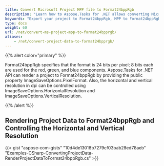 ```yaml
---
title: Convert Microsoft Project MPP file to Format24bppRgb
description: "Learn how to Aspose.Tasks for .NET allows converting Microsoft Project (MPP) to Format24bppRgb."
keywords: "Export your project to Format24bppRgb, MPP to Format24bppRgb, Convert your MPP to Format24bppRgb, Convert Microsoft Project to Format24bppRgb, convert MPP to Format24bppRgb, save project data to Format24bppRgb, Aspose.Tasks, C#"
type: docs
weight: 60
url: /net/convert-ms-project-mpp-to-format24bpprgb/
aliases: 
    - /net/convert-project-data-to-format24bpprgb/
---
```


{{% alert color="primary" %}}

Format24bppRgb specifies that the format is 24 bits per pixel; 8 bits each are used for the red, green, and blue components. Aspose.Tasks for .NET API can render a project to Format24bppRgb by providing the public property ImageSaveOptions.PixelFormat. Also, the horizontal and vertical resolution in dpi can be controlled using ImageSaveOptions.HorizontalResolution and ImageSaveOptions.VerticalResolution.

{{% /alert %}}

## **Rendering Project Data to Format24bppRgb and Controlling the Horizontal and Vertical Resolution**

{{< gist "aspose-com-gists" "10d4de13018b7279cf03bab28ed78aeb" "Examples-CSharp-ConvertingProjectData-RenderProjectDataToFormat24bppRgb.cs" >}}
